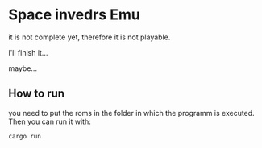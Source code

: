 # Space invedrs Emu

it is not complete yet, therefore it is not playable.

i'll finish it...

maybe...

## How to run

you need to put the roms in the folder in which the programm 
is executed. Then you can run it with:

```bash
cargo run
```